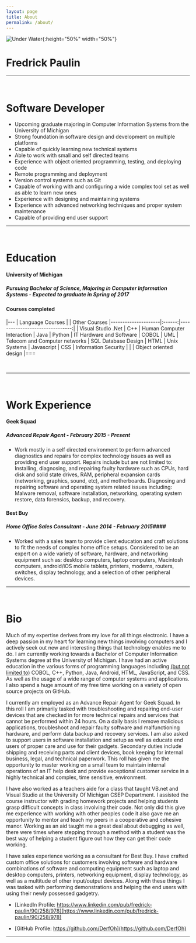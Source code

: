 ```yaml
---
layout: page
title: About
permalink: /about/
---
```



![Under Water](../images/underwater.png){:height="50%" width="50%"}  

# Fredrick Paulin

-----
<br />

# Software Developer
* Upcoming graduate majoring in Computer Information Systems from the University of Michigan
* Strong foundation in software design and development on multiple platforms
* Capable of quickly learning new technical systems
* Able to work with small and self directed teams
* Experience with object oriented programming, testing, and deploying code
* Remote programming and deployment
* Version control systems such as Git
* Capable of working with and configuring a wide complex tool set as well as able to learn new ones
* Experience with designing and maintaining systems
* Experience with advanced networking techniques and proper system maintenance
* Capable of providing end user support

-----
<br />

# Education

#### University of Michigan ####

##### Pursuing Bachelor of Science, Majoring in Computer Information Systems - Expected to graduate in Spring of 2017 #####

#### Courses completed ####

|---
| Language Courses    |        | Other Courses
|---------------------|:------:|--------------------------------:|
| Visual Studio .Net  |  C++   | Human Computer Interaction 
| Java                | Python | IT Hardware and Software 
| COBOL               | UML    | Telecom and Computer networks
| SQL Database Design | HTML   | Unix Systems
| Javascript          |  CSS   | Information Security
|                     |        | Object oriented design
|===

<br />

---
<br />

# Work Experience

#### Geek Squad ####

##### Advanced Repair Agent - February 2015 - Present ####

* Work mostly in a self directed environment to perform advanced diagnostics and repairs for complex technology issues as well as providing end user support. Repairs include but are not limited to: Installing, diagnosing, and repairing faulty hardware such as CPUs, hard disk and solid state drives, RAM, peripheral expansion cards (networking, graphics, sound, etc), and motherboards. Diagnosing and repairing software and operating system related issues including: Malware removal, software installation, networking, operating system restore, data forensics, backup, and recovery.


#### Best Buy ####

##### Home Office Sales Consultant - June 2014 - February 2015####

* Worked with a sales team to provide client education and craft solutions to fit the needs of complex home office setups. Considered to be an expert on a wide variety of software, hardware, and networking equipment such as: desktop computers, laptop computers, Macintosh computers, android/iOS mobile tablets, printers, modems, routers, switches, display technology, and a selection of other peripheral devices. 


---
<br />

# Bio

Much of my expertise derives from my love for all things electronic. I have a deep passion in my heart for learning new things involving computers and I actively seek out new and interesting things that technology enables me to do. I am currently working towards a Bachelor of Computer Information Systems degree at the University of Michigan. I have had an active education in the various forms of programming languages including [(but not limited to)](../codestats/) COBOL, C++, Python, Java, Android, HTML, JavaScript, and CSS. As well as the usage of a wide range of computer systems and applications. I also spend a huge amount of my free time working on a variety of open source projects on GitHub.

I currently am employed as an Advance Repair Agent for Geek Squad. In this roll I am primarily tasked with troubleshooting and repairing end-user devices that are checked in for more technical repairs and services that cannot be performed within 24 hours. On a daily basis I remove malicious applications, troubleshoot and repair faulty software and malfunctioning hardware, and perform data backup and recovery services. I am also asked to support users in software installation and setup as well as educate end users of proper care and use for their gadgets. Secondary duties include shipping and receiving parts and client devices, book keeping for internal business, legal, and technical paperwork. This roll has given me the opportunity to master working on a small team to maintain internal operations of an IT help desk and provide exceptional customer service in a highly technical and complex, time sensitive, environment.

I have also worked as a teachers aide for a class that taught VB.net and Visual Studio at the University Of Michigan CSEP Department. I assisted the course instructor with grading homework projects and helping students grasp difficult concepts in class involving their code. Not only did this give me experience with working with other peoples code it also gave me an opportunity to mentor and teach my peers in a cooperative and cohesive manor. Working as an aid taught me a great deal about debugging as well, there were times where stepping through a method with a student was the best way of helping a student figure out how they can get their code working.

I have sales experience working as a consultant for Best Buy. I have crafted custom office solutions for customers involving software and hardware combinations of software and computing equipment such as laptop and desktop computers, printers, networking equipment, display technology, as well as a multitude of other input/output devices. Along with these things I was tasked with performing demonstrations and helping the end users with using their newly possessed gadgetry.

* [LinkedIn Profile: https://www.linkedin.com/pub/fredrick-paulin/90/258/978](https://www.linkedin.com/pub/fredrick-paulin/90/258/978)

* [GitHub Profile: https://github.com/DerfOh](https://github.com/DerfOh)



-----





<!-- This is the base Jekyll theme. You can find out more info about customizing your Jekyll theme, as well as basic Jekyll usage documentation at [jekyllrb.com](http://jekyllrb.com/)

You can find the source code for the Jekyll new theme at:
{% include icon-github.html username="jglovier" %} /
[jekyll-new](https://github.com/jglovier/jekyll-new)

You can find the source code for Jekyll at
{% include icon-github.html username="jekyll" %} /
[jekyll](https://github.com/jekyll/jekyll) -->
